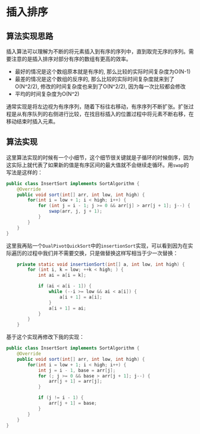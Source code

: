 # 插入排序
## 算法实现思路
插入算法可以理解为不断的将元素插入到有序的序列中，直到取完无序的序列。需要注意的是插入排序对部分有序的数组有更高的效率。
- 最好的情况是这个数组原本就是有序的, 那么比较的实际时间复杂度为O(N-1)
- 最差的情况是这个数组的反序的, 那么比较的实际时间复杂度就来到了O(N^2/2), 修改的时间复杂度也来到了O(N^2/2), 因为每一次比较都会修改
- 平均的时间复杂度为O(N^2)

通常实现是将左边视为有序序列，随着下标往右移动，有序序列不断扩张。扩张过程是从有序队列的右侧进行比较，在找目标插入的位置过程中将元素不断右移，在移动结束时插入元素。

## 算法实现
这里算法实现的时候有一个小细节，这个细节很关键就是子循环的时候倒序，因为这实际上就代表了如果新的值是有序区间的最大值就不会继续走循环。用`swap`的写法是这样的：
```java
public class InsertSort implements SortAlgorithm {
    @Override
    public void sort(int[] arr, int low, int high) {
        for(int i = low + 1; i < high; i++) {
            for (int j = i - 1; j >= 0 && arr[j] > arr[j + 1]; j--) {
                swap(arr, j, j + 1);
            }
        }
    }
}
```

这里我再贴一个`DualPivotQuickSort`中的`insertionSort`实现，可以看到因为在实际遍历的过程中我们并不需要交换，只是做替换这样写相当于少一次替换：
```java
    private static void insertionSort(int[] a, int low, int high) {
        for (int i, k = low; ++k < high; ) {
            int ai = a[i = k];

            if (ai < a[i - 1]) {
                while (--i >= low && ai < a[i]) {
                    a[i + 1] = a[i];
                }
                a[i + 1] = ai;
            }
        }
    }
```

基于这个实现再修改下我的实现：
```java
public class InsertSort implements SortAlgorithm {
    @Override
    public void sort(int[] arr, int low, int high) {
        for(int i = low + 1; i < high; i++) {
            int j = i - 1, base = arr[j];
            for (; j >= 0 && base > arr[j + 1]; j--) {
                arr[j + 1] = arr[j];
            }

            if (j != i - 1) {
                arr[j + 1] = base;
            }
        }
    }
}
```
